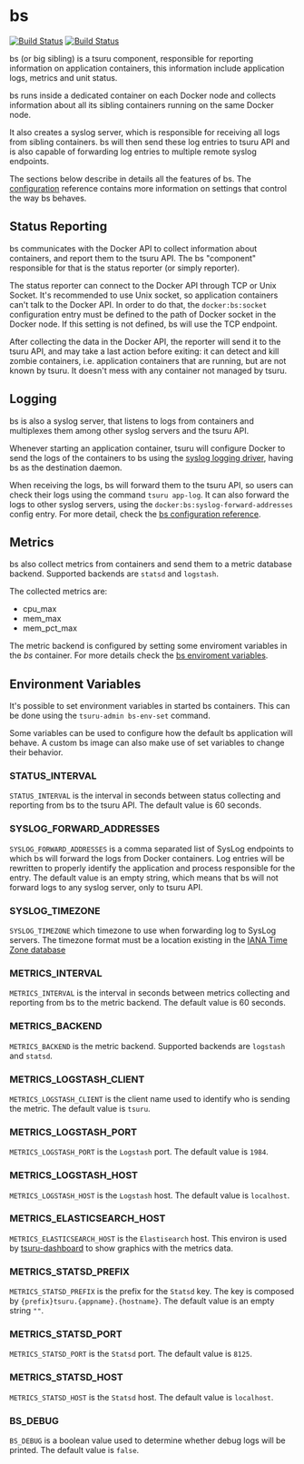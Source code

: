# bs

[![Build Status](https://drone.io/github.com/tsuru/bs/status.png?branch=master)](https://drone.io/github.com/tsuru/bs/latest)
[![Build Status](https://travis-ci.org/tsuru/bs.png?branch=master)](https://travis-ci.org/tsuru/bs)

bs (or big sibling) is a tsuru component, responsible for reporting
information on application containers, this information include application
logs, metrics and unit status.

bs runs inside a dedicated container on each Docker node and collects
information about all its sibling containers running on the same Docker node.

It also creates a syslog server, which is responsible for receiving all logs
from sibling containers. bs will then send these log entries to tsuru API and is
also capable of forwarding log entries to multiple remote syslog endpoints.

The sections below describe in details all the features of bs. The
[configuration](https://github.com/tsuru/tsuru/blob/master/docs/reference/config.rst#dockerbsimage)
reference contains more information on settings that control the way bs behaves.

## Status Reporting

bs communicates with the Docker API to collect information about containers,
and report them to the tsuru API. The bs "component" responsible for that is
the status reporter (or simply reporter).

The status reporter can connect to the Docker API through TCP or Unix Socket.
It's recommended to use Unix socket, so application containers can't talk to
the Docker API. In order to do that, the `docker:bs:socket` configuration
entry must be defined to the path of Docker socket in the Docker node. If this
setting is not defined, bs will use the TCP endpoint.

After collecting the data in the Docker API, the reporter will send it to the
tsuru API, and may take a last action before exiting: it can detect and kill
zombie containers, i.e. application containers that are running, but are not
known by tsuru. It doesn't mess with any container not managed by tsuru.

## Logging

bs is also a syslog server, that listens to logs from containers and multiplexes
them among other syslog servers and the tsuru API.

Whenever starting an application container, tsuru will configure Docker to send
the logs of the containers to bs using the
[syslog logging driver](https://docs.docker.com/reference/run/#logging-driver-syslog),
having bs as the destination daemon.

When receiving the logs, bs will forward them to the tsuru API, so users can
check their logs using the command ``tsuru app-log``. It can also forward the
logs to other syslog servers, using the ``docker:bs:syslog-forward-addresses``
config entry. For more detail, check the
[bs configuration reference](https://github.com/tsuru/tsuru/blob/master/docs/reference/config.rst#dockerbsimage).

## Metrics

bs also collect metrics from containers and send them to a metric database backend.
Supported backends are `statsd` and `logstash`.

The collected metrics are:

* cpu_max
* mem_max
* mem_pct_max

The metric backend is configured by setting some enviroment variables in the *bs* container.
For more details check the [bs enviroment variables](https://github.com/tsuru/bs#environment-variables).

## Environment Variables

It's possible to set environment variables in started bs containers. This can be
done using the `tsuru-admin bs-env-set` command.

Some variables can be used to configure how the default bs application will
behave. A custom bs image can also make use of set variables to change their
behavior.

### STATUS_INTERVAL

`STATUS_INTERVAL` is the interval in seconds between status collecting and
reporting from bs to the tsuru API. The default value is 60 seconds.

### SYSLOG_FORWARD_ADDRESSES

`SYSLOG_FORWARD_ADDRESSES` is a comma separated list of SysLog endpoints to
which bs will forward the logs from Docker containers. Log entries will be
rewritten to properly identify the application and process responsible for the
entry. The default value is an empty string, which means that bs will not
forward logs to any syslog server, only to tsuru API.

### SYSLOG_TIMEZONE

`SYSLOG_TIMEZONE` which timezone to use when forwarding log to SysLog servers.
The timezone format must be a location existing in the [IANA Time Zone
database](https://en.wikipedia.org/wiki/List_of_tz_database_time_zones)

### METRICS_INTERVAL

`METRICS_INTERVAL` is the interval in seconds between metrics collecting and
reporting from bs to the metric backend. The default value is 60 seconds.

### METRICS_BACKEND

`METRICS_BACKEND` is the metric backend. Supported backends are `logstash` and `statsd`.

### METRICS_LOGSTASH_CLIENT

`METRICS_LOGSTASH_CLIENT` is the client name used to identify who is sending the metric.
The default value is `tsuru`.

### METRICS_LOGSTASH_PORT

`METRICS_LOGSTASH_PORT` is the `Logstash` port. The default value is `1984`.

### METRICS_LOGSTASH_HOST

`METRICS_LOGSTASH_HOST` is the `Logstash` host. The default value is `localhost`.

### METRICS_ELASTICSEARCH_HOST

`METRICS_ELASTICSEARCH_HOST` is the `Elastisearch` host. This environ is used by
[tsuru-dashboard](https://github.com/tsuru/tsuru-dashboard) to show graphics with the metrics data.

### METRICS_STATSD_PREFIX

`METRICS_STATSD_PREFIX` is the prefix for the `Statsd` key. The key is composed by
`{prefix}tsuru.{appname}.{hostname}`. The default value is an empty string `""`.

### METRICS_STATSD_PORT

`METRICS_STATSD_PORT` is the `Statsd` port. The default value is `8125`.

### METRICS_STATSD_HOST

`METRICS_STATSD_HOST` is the `Statsd` host. The default value is `localhost`.

### BS_DEBUG

`BS_DEBUG` is a boolean value used to determine whether debug logs will be
printed. The default value is `false`.
